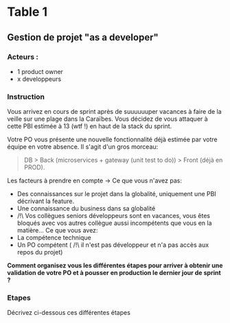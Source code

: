 # Table 1
## Gestion de projet "as a developer"
### Acteurs : 
- 1 product owner
- x developpeurs

### Instruction
Vous arrivez en cours de sprint après de suuuuuuper vacances à faire de la veille sur une plage dans la Caraïbes. 
Vous décidez de vous attaquer à cette PBI estimée à 13 (wtf !) en haut de la stack du sprint. 

Votre PO vous présente une nouvelle fonctionnalité déjà estimée par votre équipe en votre absence. 
Il s'agit d'un gros morceau:
> DB > Back (microservices + gateway (unit test to do)) > Front (déjà en PROD).

Les facteurs à prendre en compte ->
Ce que vous n'avez pas:
- Des connaissances sur le projet dans la globalité, uniquement une PBI décrivant la feature.
- Une connaissance du business dans sa globalité
- /!\ Vos collègues seniors développeurs sont en vacances, vous êtes bloqués avec vos autres collègue aussi incompétents que vous en la matière...
Ce que vous avez:
- La compétence technique
- Un PO compétent ( /!\ il n'est pas développeur et n'a pas accès aux repos du projet)


**Comment organisez vous les différentes étapes pour arriver à obtenir une validation de votre PO et à pousser en production le dernier jour de sprint ?**

### Etapes
Décrivez ci-dessous ces différentes étapes
```


```

